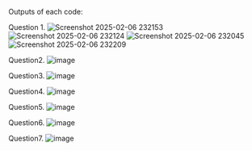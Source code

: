 Outputs of each code:

Question 1. 
![Screenshot 2025-02-06 232153](https://github.com/user-attachments/assets/efc04d93-f4ad-4956-940b-b87b9049531c)
![Screenshot 2025-02-06 232124](https://github.com/user-attachments/assets/9f00a3ff-e102-4d79-829d-209e3f6ee73e)
![Screenshot 2025-02-06 232045](https://github.com/user-attachments/assets/93c3b515-6777-4e86-897d-14fad17abe55)
![Screenshot 2025-02-06 232209](https://github.com/user-attachments/assets/8293354e-b49b-4493-9cee-506c673fafa5)

Question2.
![image](https://github.com/user-attachments/assets/1fe3b04e-96e2-409a-8226-6525776ad94f)

Question3.
![image](https://github.com/user-attachments/assets/fdfa16bf-bca1-4da2-9e54-918428bd2716)

Question4.
![image](https://github.com/user-attachments/assets/baf1f86c-8407-470b-8013-0c055b26ca80)

Question5.
![image](https://github.com/user-attachments/assets/206beb4c-3adc-4f36-9aba-347bf814cb7c)

Question6.
![image](https://github.com/user-attachments/assets/0f98f874-fcaf-45be-8f8b-931f9425edf6)

Question7.
![image](https://github.com/user-attachments/assets/15c8d452-170a-4779-87e0-94528216011c)

